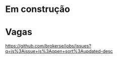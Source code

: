 # Em construção

# Vagas
https://github.com/brokerse/jobs/issues?q=is%3Aissue+is%3Aopen+sort%3Aupdated-desc
